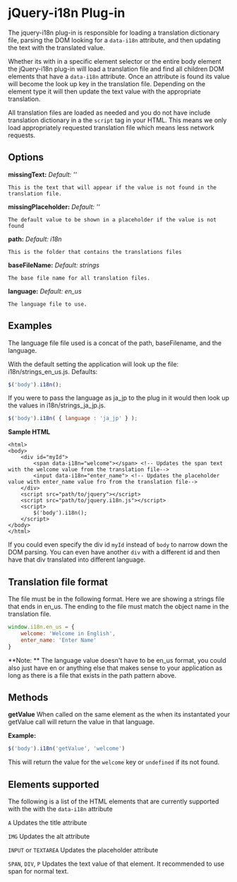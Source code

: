 jQuery-i18n Plug-in
==================

The jquery-i18n plug-in is responsible for loading a translation dictionary file, parsing the DOM looking for a `data-i18n` attribute, and then updating the text with the translated value.

Whether its with in a specific element selector or the entire body element the jQuery-i18n plug-in will load a translation file and find all children DOM elements that have a `data-i18n` attribute. Once an attribute is found its value will become the look up key in the translation file.  Depending on the element type it will then update the text value with the appropriate translation. 

All translation files are loaded as needed and you do not have include translation dictionary in a the `script` tag in your HTML. This means we only load appropriately requested translation file which means less network requests.

Options
-------

**missingText:** 
_Default: '<missing>'_

```
This is the text that will appear if the value is not found in the translation file.
```
**missingPlaceholder:** _Default: ''_
```
The default value to be shown in a placeholder if the value is not found
```

**path:** _Default: i18n_
```
This is the folder that contains the translations files
```

**baseFileName:** _Default: strings_
```
The base file name for all translation files.
```

**language:** _Default: en_us_
```
The language file to use.
```
Examples
--------

The language file file used is a concat of the path, baseFilename, and the language. 

With the default setting the application will look up the file: i18n/strings_en_us.js. Defaults:
```javascript
$('body').i18n();
```

If you were to pass the language as ja_jp to the plug in it would then look up the values in i18n/strings_ja_jp.js.
```javascript
$('body').i18n( { language : 'ja_jp' } );
```

**Sample HTML**
```
<html>
<body>
    <div id="myId">
    	<span data-i18n="welcome"></span> <!-- Updates the span text with the welcome value from the translation file-->
        <input data-i18n="enter_name"> <!-- Updates the placeholder value with enter_name value fro from the translation file-->
	</div>
	<script src="path/to/jquery"></script>
	<script src="path/to/jquery.i18n.js"></script>
	<script>
		$('body').i18n();
	</script>
</body>
</html>
```

If you could even specify the div id `myId` instead of `body` to narrow down the DOM parsing.  You can even have another `div` with a different id and then have that div translated into different language. 


Translation file format
-----------------------

The file must be in the following format. 
Here we are showing a strings file that ends in en_us. The ending to the file must match the object name in the translation file.

```javascript
window.i18n.en_us = {
	welcome: 'Welcome in English', 
	enter_name: 'Enter Name'
}
```

**Note: ** The language value doesn't have to be en_us format, you could also just have en or anything else that makes sense to your application as long as there is a file that exists in the path pattern above.

Methods
-------

**getValue**
When called on the same element as the when its instantated your getValue call will return the value in that language.

**Example:**
```javascript
$('body').i18n('getValue', 'welcome') 
```

This will return the value for the `welcome` key or `undefined` if its not found.

Elements supported 
------------------

The following is a list of the HTML elements that are currently supported with the with the `data-i18n` attribute

`A` 
Updates the title attribute

`IMG`
Updates the alt attribute

`INPUT` or `TEXTAREA`
Updates the placeholder attribute

`SPAN`, `DIV`, `P`
Updates the text value of that element. It recommended to use span for normal text.


